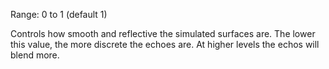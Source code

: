 Range: 0 to 1 (default 1)

Controls how smooth and reflective the simulated surfaces are. The lower this value, the more discrete the echoes are. At higher levels the echos will blend more.
